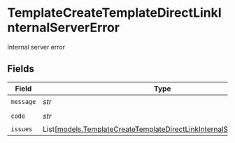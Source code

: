 # TemplateCreateTemplateDirectLinkInternalServerError

Internal server error


## Fields

| Field                                                                                                                                          | Type                                                                                                                                           | Required                                                                                                                                       | Description                                                                                                                                    |
| ---------------------------------------------------------------------------------------------------------------------------------------------- | ---------------------------------------------------------------------------------------------------------------------------------------------- | ---------------------------------------------------------------------------------------------------------------------------------------------- | ---------------------------------------------------------------------------------------------------------------------------------------------- |
| `message`                                                                                                                                      | *str*                                                                                                                                          | :heavy_check_mark:                                                                                                                             | N/A                                                                                                                                            |
| `code`                                                                                                                                         | *str*                                                                                                                                          | :heavy_check_mark:                                                                                                                             | N/A                                                                                                                                            |
| `issues`                                                                                                                                       | List[[models.TemplateCreateTemplateDirectLinkInternalServerErrorIssue](../models/templatecreatetemplatedirectlinkinternalservererrorissue.md)] | :heavy_minus_sign:                                                                                                                             | N/A                                                                                                                                            |